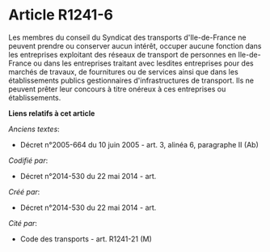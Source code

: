 # Article R1241-6

Les membres du conseil du Syndicat des transports d'Ile-de-France ne peuvent prendre ou conserver aucun intérêt, occuper
aucune fonction dans les entreprises exploitant des réseaux de transport de personnes en Ile-de-France ou dans les
entreprises traitant avec lesdites entreprises pour des marchés de travaux, de fournitures ou de services ainsi que dans les
établissements publics gestionnaires d'infrastructures de transport. Ils ne peuvent prêter leur concours à titre onéreux à
ces entreprises ou établissements.

**Liens relatifs à cet article**

_Anciens textes_:

  - Décret n°2005-664 du 10 juin 2005 - art. 3, alinéa 6, paragraphe II (Ab)

_Codifié par_:

  - Décret n°2014-530 du 22 mai 2014 - art.

_Créé par_:

  - Décret n°2014-530 du 22 mai 2014 - art.

_Cité par_:

  - Code des transports - art. R1241-21 (M)
